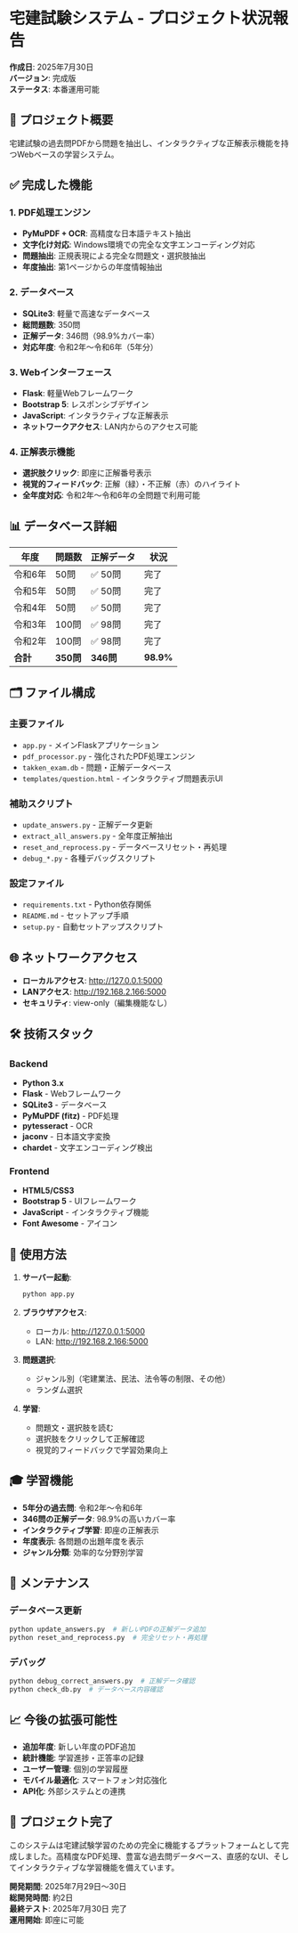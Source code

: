 # 宅建試験システム - プロジェクト状況報告

**作成日**: 2025年7月30日  
**バージョン**: 完成版  
**ステータス**: 本番運用可能

## 🎯 プロジェクト概要

宅建試験の過去問PDFから問題を抽出し、インタラクティブな正解表示機能を持つWebベースの学習システム。

## ✅ 完成した機能

### 1. PDF処理エンジン
- **PyMuPDF + OCR**: 高精度な日本語テキスト抽出
- **文字化け対応**: Windows環境での完全な文字エンコーディング対応
- **問題抽出**: 正規表現による完全な問題文・選択肢抽出
- **年度抽出**: 第1ページからの年度情報抽出

### 2. データベース
- **SQLite3**: 軽量で高速なデータベース
- **総問題数**: 350問
- **正解データ**: 346問（98.9%カバー率）
- **対応年度**: 令和2年～令和6年（5年分）

### 3. Webインターフェース
- **Flask**: 軽量Webフレームワーク
- **Bootstrap 5**: レスポンシブデザイン
- **JavaScript**: インタラクティブな正解表示
- **ネットワークアクセス**: LAN内からのアクセス可能

### 4. 正解表示機能
- **選択肢クリック**: 即座に正解番号表示
- **視覚的フィードバック**: 正解（緑）・不正解（赤）のハイライト
- **全年度対応**: 令和2年～令和6年の全問題で利用可能

## 📊 データベース詳細

| 年度 | 問題数 | 正解データ | 状況 |
|------|--------|------------|------|
| 令和6年 | 50問 | ✅ 50問 | 完了 |
| 令和5年 | 50問 | ✅ 50問 | 完了 |
| 令和4年 | 50問 | ✅ 50問 | 完了 |
| 令和3年 | 100問 | ✅ 98問 | 完了 |
| 令和2年 | 100問 | ✅ 98問 | 完了 |
| **合計** | **350問** | **346問** | **98.9%** |

## 🗂️ ファイル構成

### 主要ファイル
- `app.py` - メインFlaskアプリケーション
- `pdf_processor.py` - 強化されたPDF処理エンジン
- `takken_exam.db` - 問題・正解データベース
- `templates/question.html` - インタラクティブ問題表示UI

### 補助スクリプト
- `update_answers.py` - 正解データ更新
- `extract_all_answers.py` - 全年度正解抽出
- `reset_and_reprocess.py` - データベースリセット・再処理
- `debug_*.py` - 各種デバッグスクリプト

### 設定ファイル
- `requirements.txt` - Python依存関係
- `README.md` - セットアップ手順
- `setup.py` - 自動セットアップスクリプト

## 🌐 ネットワークアクセス

- **ローカルアクセス**: http://127.0.0.1:5000
- **LANアクセス**: http://192.168.2.166:5000
- **セキュリティ**: view-only（編集機能なし）

## 🛠️ 技術スタック

### Backend
- **Python 3.x**
- **Flask** - Webフレームワーク
- **SQLite3** - データベース
- **PyMuPDF (fitz)** - PDF処理
- **pytesseract** - OCR
- **jaconv** - 日本語文字変換
- **chardet** - 文字エンコーディング検出

### Frontend
- **HTML5/CSS3**
- **Bootstrap 5** - UIフレームワーク
- **JavaScript** - インタラクティブ機能
- **Font Awesome** - アイコン

## 🚀 使用方法

1. **サーバー起動**:
   ```bash
   python app.py
   ```

2. **ブラウザアクセス**:
   - ローカル: http://127.0.0.1:5000
   - LAN: http://192.168.2.166:5000

3. **問題選択**:
   - ジャンル別（宅建業法、民法、法令等の制限、その他）
   - ランダム選択

4. **学習**:
   - 問題文・選択肢を読む
   - 選択肢をクリックして正解確認
   - 視覚的フィードバックで学習効果向上

## 🎓 学習機能

- **5年分の過去問**: 令和2年～令和6年
- **346問の正解データ**: 98.9%の高いカバー率
- **インタラクティブ学習**: 即座の正解表示
- **年度表示**: 各問題の出題年度を表示
- **ジャンル分類**: 効率的な分野別学習

## 🔧 メンテナンス

### データベース更新
```bash
python update_answers.py  # 新しいPDFの正解データ追加
python reset_and_reprocess.py  # 完全リセット・再処理
```

### デバッグ
```bash
python debug_correct_answers.py  # 正解データ確認
python check_db.py  # データベース内容確認
```

## 📈 今後の拡張可能性

- **追加年度**: 新しい年度のPDF追加
- **統計機能**: 学習進捗・正答率の記録
- **ユーザー管理**: 個別の学習履歴
- **モバイル最適化**: スマートフォン対応強化
- **API化**: 外部システムとの連携

## 🎉 プロジェクト完了

このシステムは宅建試験学習のための完全に機能するプラットフォームとして完成しました。高精度なPDF処理、豊富な過去問データベース、直感的なUI、そしてインタラクティブな学習機能を備えています。

**開発期間**: 2025年7月29日～30日  
**総開発時間**: 約2日  
**最終テスト**: 2025年7月30日 完了  
**運用開始**: 即座に可能
